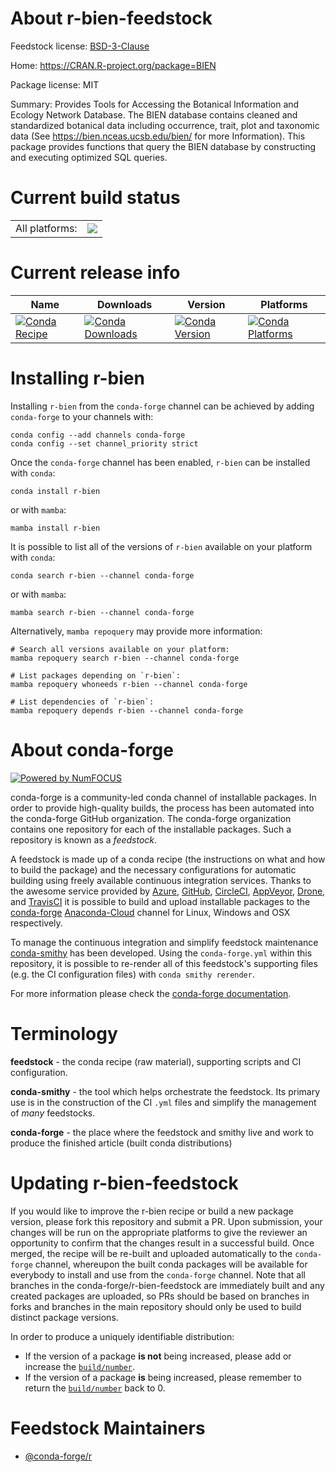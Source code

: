About r-bien-feedstock
======================

Feedstock license: [BSD-3-Clause](https://github.com/conda-forge/r-bien-feedstock/blob/main/LICENSE.txt)

Home: https://CRAN.R-project.org/package=BIEN

Package license: MIT

Summary: Provides Tools for Accessing the Botanical Information and Ecology Network Database.  The BIEN database contains cleaned and standardized botanical data including occurrence, trait, plot and taxonomic data (See <https://bien.nceas.ucsb.edu/bien/> for more Information).  This package provides functions that query the BIEN database by constructing and executing optimized SQL queries.

Current build status
====================


<table><tr><td>All platforms:</td>
    <td>
      <a href="https://dev.azure.com/conda-forge/feedstock-builds/_build/latest?definitionId=20568&branchName=main">
        <img src="https://dev.azure.com/conda-forge/feedstock-builds/_apis/build/status/r-bien-feedstock?branchName=main">
      </a>
    </td>
  </tr>
</table>

Current release info
====================

| Name | Downloads | Version | Platforms |
| --- | --- | --- | --- |
| [![Conda Recipe](https://img.shields.io/badge/recipe-r--bien-green.svg)](https://anaconda.org/conda-forge/r-bien) | [![Conda Downloads](https://img.shields.io/conda/dn/conda-forge/r-bien.svg)](https://anaconda.org/conda-forge/r-bien) | [![Conda Version](https://img.shields.io/conda/vn/conda-forge/r-bien.svg)](https://anaconda.org/conda-forge/r-bien) | [![Conda Platforms](https://img.shields.io/conda/pn/conda-forge/r-bien.svg)](https://anaconda.org/conda-forge/r-bien) |

Installing r-bien
=================

Installing `r-bien` from the `conda-forge` channel can be achieved by adding `conda-forge` to your channels with:

```
conda config --add channels conda-forge
conda config --set channel_priority strict
```

Once the `conda-forge` channel has been enabled, `r-bien` can be installed with `conda`:

```
conda install r-bien
```

or with `mamba`:

```
mamba install r-bien
```

It is possible to list all of the versions of `r-bien` available on your platform with `conda`:

```
conda search r-bien --channel conda-forge
```

or with `mamba`:

```
mamba search r-bien --channel conda-forge
```

Alternatively, `mamba repoquery` may provide more information:

```
# Search all versions available on your platform:
mamba repoquery search r-bien --channel conda-forge

# List packages depending on `r-bien`:
mamba repoquery whoneeds r-bien --channel conda-forge

# List dependencies of `r-bien`:
mamba repoquery depends r-bien --channel conda-forge
```


About conda-forge
=================

[![Powered by
NumFOCUS](https://img.shields.io/badge/powered%20by-NumFOCUS-orange.svg?style=flat&colorA=E1523D&colorB=007D8A)](https://numfocus.org)

conda-forge is a community-led conda channel of installable packages.
In order to provide high-quality builds, the process has been automated into the
conda-forge GitHub organization. The conda-forge organization contains one repository
for each of the installable packages. Such a repository is known as a *feedstock*.

A feedstock is made up of a conda recipe (the instructions on what and how to build
the package) and the necessary configurations for automatic building using freely
available continuous integration services. Thanks to the awesome service provided by
[Azure](https://azure.microsoft.com/en-us/services/devops/), [GitHub](https://github.com/),
[CircleCI](https://circleci.com/), [AppVeyor](https://www.appveyor.com/),
[Drone](https://cloud.drone.io/welcome), and [TravisCI](https://travis-ci.com/)
it is possible to build and upload installable packages to the
[conda-forge](https://anaconda.org/conda-forge) [Anaconda-Cloud](https://anaconda.org/)
channel for Linux, Windows and OSX respectively.

To manage the continuous integration and simplify feedstock maintenance
[conda-smithy](https://github.com/conda-forge/conda-smithy) has been developed.
Using the ``conda-forge.yml`` within this repository, it is possible to re-render all of
this feedstock's supporting files (e.g. the CI configuration files) with ``conda smithy rerender``.

For more information please check the [conda-forge documentation](https://conda-forge.org/docs/).

Terminology
===========

**feedstock** - the conda recipe (raw material), supporting scripts and CI configuration.

**conda-smithy** - the tool which helps orchestrate the feedstock.
                   Its primary use is in the construction of the CI ``.yml`` files
                   and simplify the management of *many* feedstocks.

**conda-forge** - the place where the feedstock and smithy live and work to
                  produce the finished article (built conda distributions)


Updating r-bien-feedstock
=========================

If you would like to improve the r-bien recipe or build a new
package version, please fork this repository and submit a PR. Upon submission,
your changes will be run on the appropriate platforms to give the reviewer an
opportunity to confirm that the changes result in a successful build. Once
merged, the recipe will be re-built and uploaded automatically to the
`conda-forge` channel, whereupon the built conda packages will be available for
everybody to install and use from the `conda-forge` channel.
Note that all branches in the conda-forge/r-bien-feedstock are
immediately built and any created packages are uploaded, so PRs should be based
on branches in forks and branches in the main repository should only be used to
build distinct package versions.

In order to produce a uniquely identifiable distribution:
 * If the version of a package **is not** being increased, please add or increase
   the [``build/number``](https://docs.conda.io/projects/conda-build/en/latest/resources/define-metadata.html#build-number-and-string).
 * If the version of a package **is** being increased, please remember to return
   the [``build/number``](https://docs.conda.io/projects/conda-build/en/latest/resources/define-metadata.html#build-number-and-string)
   back to 0.

Feedstock Maintainers
=====================

* [@conda-forge/r](https://github.com/conda-forge/r/)

